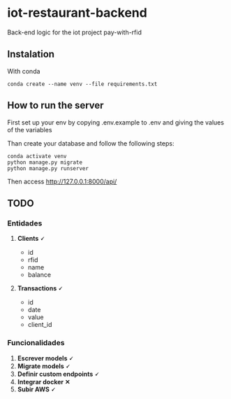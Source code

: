 # iot-restaurant-backend

Back-end logic for the iot project pay-with-rfid

## Instalation

With conda

```shell
conda create --name venv --file requirements.txt
```

## How to run the server

First set up your env by copying .env.example to .env and giving the values of the variables

Than create your database and follow the following steps:

```shell
conda activate venv
python manage.py migrate
python manage.py runserver
```

Then access <http://127.0.0.1:8000/api/>

## TODO

### Entidades

1. **Clients 🗸**
    - id
    - rfid
    - name
    - balance

2. **Transactions 🗸**
    - id
    - date
    - value
    - client_id

### Funcionalidades

1. **Escrever models 🗸**
2. **Migrate models 🗸**
3. **Definir custom endpoints 🗸**
4. **Integrar docker ✕**
5. **Subir AWS 🗸**
